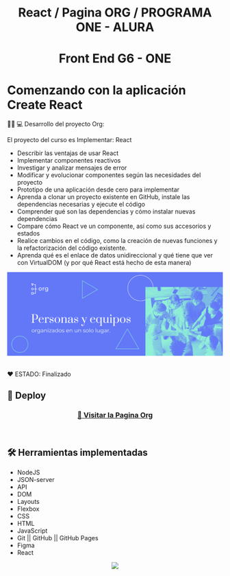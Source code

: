 <h1 align="center"> React / Pagina ORG / PROGRAMA ONE - ALURA </h1>

 <h1 align="center"> Front End G6 - ONE </h1>

# Comenzando con la aplicación Create React


👩‍💻 💻 Desarrollo del proyecto Org:   

El proyecto del curso es Implementar: React
* Describir las ventajas de usar React
* Implementar componentes reactivos
* Investigar y analizar mensajes de error
* Modificar y evolucionar componentes según las necesidades del proyecto
* Prototipo de una aplicación desde cero para implementar
* Aprenda a clonar un proyecto existente en GitHub, instale las dependencias necesarias y ejecute el código
* Comprender qué son las dependencias y cómo instalar nuevas dependencias
* Compare cómo React ve un componente, así como sus accesorios y estados
* Realice cambios en el código, como la creación de nuevas funciones y la refactorización del código existente.
* Aprenda qué es el enlace de datos unidireccional y qué tiene que ver con VirtualDOM (y por qué React está hecho de esta manera)


<p align="center" >
     <img width="800" heigth="400" src="public/img/header.png">
     
</p>


</p>

<br />
  ❤️ ESTADO: Finalizado
<br />

## 🔎 Deploy
<div align="center">
  <h3>
    <a href="https://org-bay-zeta.vercel.app/" >
      🔗 Visitar la Pagina Org
    </a>
</div>
<br />

## 🛠️ Herramientas implementadas 
  - NodeJS
  - JSON-server
  - API
  - DOM
  - Layouts
  - Flexbox
  - CSS
  - HTML
  - JavaScript
  - Git || GitHub || GitHub Pages
  - Figma
  - React


<div align="center">
    <a href="https://skillicons.dev">
      <img src="https://skillicons.dev/icons?i=flexbox,layouts,css,html,js,git,github,figma" />
    </a>
</div>
<br />

<br />
